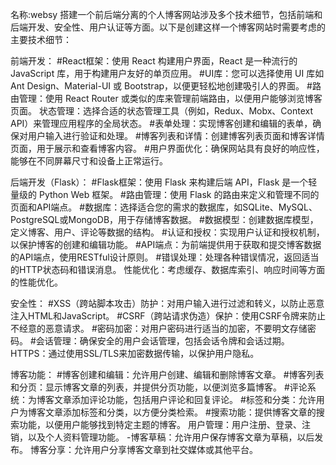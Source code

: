 名称:websy
搭建一个前后端分离的个人博客网站涉及多个技术细节，包括前端和后端开发、安全性、用户认证等方面。以下是创建这样一个博客网站时需要考虑的主要技术细节：

前端开发：
#React框架：使用 React 构建用户界面，React 是一种流行的 JavaScript 库，用于构建用户友好的单页应用。
#UI库：您可以选择使用 UI 库如 Ant Design、Material-UI 或 Bootstrap，以便更轻松地创建吸引人的界面。
#路由管理：使用 React Router 或类似的库来管理前端路由，以便用户能够浏览博客页面。
状态管理：选择合适的状态管理工具（例如，Redux、Mobx、Context API）来管理应用程序的全局状态。
#表单处理：实现博客创建和编辑的表单，确保对用户输入进行验证和处理。
#博客列表和详情：创建博客列表页面和博客详情页面，用于展示和查看博客内容。
#用户界面优化：确保网站具有良好的响应性，能够在不同屏幕尺寸和设备上正常运行。

后端开发（Flask）：
#Flask框架：使用 Flask 来构建后端 API，Flask 是一个轻量级的 Python Web 框架。
#路由管理：使用 Flask 的路由来定义和管理不同的页面和API端点。
#数据库：选择适合您的需求的数据库，如SQLite、MySQL、PostgreSQL或MongoDB，用于存储博客数据。
#数据模型：创建数据库模型，定义博客、用户、评论等数据的结构。
#认证和授权：实现用户认证和授权机制，以保护博客的创建和编辑功能。
#API端点：为前端提供用于获取和提交博客数据的API端点，使用RESTful设计原则。
#错误处理：处理各种错误情况，返回适当的HTTP状态码和错误消息。
性能优化：考虑缓存、数据库索引、响应时间等方面的性能优化。

安全性：
#XSS（跨站脚本攻击）防护：对用户输入进行过滤和转义，以防止恶意注入HTML和JavaScript。
#CSRF（跨站请求伪造）保护：使用CSRF令牌来防止不经意的恶意请求。
#密码加密：对用户密码进行适当的加密，不要明文存储密码。
#会话管理：确保安全的用户会话管理，包括会话令牌和会话过期。
HTTPS：通过使用SSL/TLS来加密数据传输，以保护用户隐私。

博客功能：
#博客创建和编辑：允许用户创建、编辑和删除博客文章。
#博客列表和分页：显示博客文章的列表，并提供分页功能，以便浏览多篇博客。
#评论系统：为博客文章添加评论功能，包括用户评论和回复评论。
#标签和分类：允许用户为博客文章添加标签和分类，以方便分类检索。
#搜索功能：提供博客文章的搜索功能，以便用户能够找到特定主题的博客。
用户管理：用户注册、登录、注销，以及个人资料管理功能。
-博客草稿：允许用户保存博客文章为草稿，以后发布。
博客分享：允许用户分享博客文章到社交媒体或其他平台。